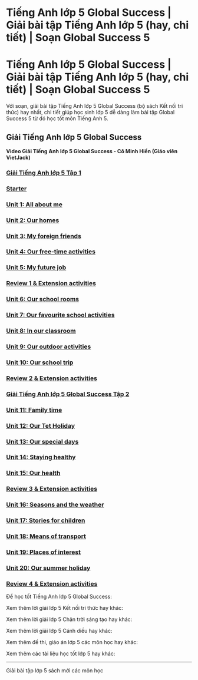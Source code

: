 # Tiếng Anh lớp 5 Global Success | Giải bài tập Tiếng Anh lớp 5 (hay, chi tiết) | Soạn Global Success 5

# Tiếng Anh lớp 5 Global Success | Giải bài tập Tiếng Anh lớp 5 (hay, chi tiết) | Soạn Global Success 5

Với soạn, giải bài tập Tiếng Anh lớp 5 Global Success (bộ sách Kết nối tri thức) hay nhất, chi tiết giúp học sinh lớp 5 dễ dàng làm bài tập Global Success 5 từ đó học tốt môn Tiếng Anh 5.

## Giải Tiếng Anh lớp 5 Global Success

**Video Giải Tiếng Anh lớp 5 Global Success - Cô Minh Hiền (Giáo viên VietJack)**

### [**Giải Tiếng Anh lớp 5 Tập 1**](https://vietjack.com/tieng-anh-5-moi/tieng-anh-5-moi-tap-1.jsp)

### [**Starter**](https://vietjack.com/tieng-anh-5-moi/starter.jsp)

### [**Unit 1: All about me**](https://vietjack.com/tieng-anh-5-moi/unit-1-whats-your-address.jsp)

### [**Unit 2: Our homes**](https://vietjack.com/tieng-anh-5-moi/unit-2-i-always-get-up-early-how-about-you.jsp)

### [**Unit 3: My foreign friends**](https://vietjack.com/tieng-anh-5-moi/unit-3-where-did-you-go-on-holiday.jsp)

### [**Unit 4: Our free-time activities**](https://vietjack.com/tieng-anh-5-moi/unit-4-did-you-go-to-the-party.jsp)

### [**Unit 5: My future job**](https://vietjack.com/tieng-anh-5-moi/unit-5-where-will-you-be-this-weekend.jsp)

### [**Review 1 & Extension activities**](https://vietjack.com/tieng-anh-5-moi/review-1-lop-5.jsp)

### [**Unit 6: Our school rooms**](https://vietjack.com/tieng-anh-5-moi/unit-6-how-many-lessons-do-you-have-today.jsp)

### [**Unit 7: Our favourite school activities**](https://vietjack.com/tieng-anh-5-moi/unit-7-how-do-you-learn-english.jsp)

### [**Unit 8: In our classroom**](https://vietjack.com/tieng-anh-5-moi/unit-8-what-are-you-reading.jsp)

### [**Unit 9: Our outdoor activities**](https://vietjack.com/tieng-anh-5-moi/unit-9-what-did-you-see-at-the-zoo.jsp)

### [**Unit 10: Our school trip**](https://vietjack.com/tieng-anh-5-moi/unit-10-when-will-sports-day-be.jsp)

### [**Review 2 & Extension activities**](https://vietjack.com/tieng-anh-5-moi/review-2-lop-5.jsp)

### [**Giải Tiếng Anh lớp 5 Global Success Tập 2**](https://vietjack.com/tieng-anh-5-moi/tieng-anh-5-moi-tap-2.jsp)

### [**Unit 11: Family time**](https://vietjack.com/tieng-anh-5-moi/unit-11-whats-the-matter-with-you.jsp)

### [**Unit 12: Our Tet Holiday**](https://vietjack.com/tieng-anh-5-moi/unit-12-dont-ride-your-bike-too-fast.jsp)

### [**Unit 13: Our special days**](https://vietjack.com/tieng-anh-5-moi/unit-13-what-do-you-do-on-your-freetime.jsp)

### [**Unit 14: Staying healthy**](https://vietjack.com/tieng-anh-5-moi/unit-14-what-happened-in-the-story.jsp)

### [**Unit 15: Our health**](https://vietjack.com/tieng-anh-5-moi/unit-15-what-would-you-like-to-be-in-the-future.jsp)

### [**Review 3 & Extension activities**](https://vietjack.com/tieng-anh-5-moi/review-3-lop-5.jsp)

### [**Unit 16: Seasons and the weather**](https://vietjack.com/tieng-anh-5-moi/unit-16-wheres-the-post-office.jsp)

### [**Unit 17: Stories for children**](https://vietjack.com/tieng-anh-5-moi/unit-17-what-would-you-like-to-eat.jsp)

### [**Unit 18: Means of transport**](https://vietjack.com/tieng-anh-5-moi/unit-18-what-will-the-weather-be-like-tomorrow.jsp)

### [**Unit 19: Places of interest**](https://vietjack.com/tieng-anh-5-moi/unit-19-which-place-would-you-like-to-visit.jsp)

### [**Unit 20: Our summer holiday**](https://vietjack.com/tieng-anh-5-moi/unit-20-which-one-is-more-exciting-life-in-the-city-or-life-in-the-countryside.jsp)

### [**Review 4 & Extension activities**](https://vietjack.com/tieng-anh-5-moi/review-4-lop-5.jsp)

Để học tốt Tiếng Anh lớp 5 Global Success:

Xem thêm lời giải lớp 5 Kết nối tri thức hay khác:

Xem thêm lời giải lớp 5 Chân trời sáng tạo hay khác:

Xem thêm lời giải lớp 5 Cánh diều hay khác:

Xem thêm đề thi, giáo án lớp 5 các môn học hay khác:

Xem thêm các tài liệu học tốt lớp 5 hay khác:

* * *

Giải bài tập lớp 5 sách mới các môn học
